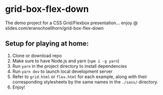 # grid-box-flex-down

The demo project for a CSS Grid/Flexbox presentation... enjoy @ slides.com/eranschoellhorn/grid-box-flex-down

## Setup for playing at home:

1. Clone or download repo
2. Make sure to have Node.js and yarn (`npm i -g yarn`)
3. Run `yarn` in the project directory to install dependencies
4. Run `yarn dev` to launch local development server
5. Refer to `grid.html` or `flex.html` for each example, along with their corresponding stylesheets by the same names in the `./sass/` directory. 
6. Enjoy! 